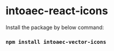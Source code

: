# intoaec-react-icons

Install the package by below command:

### `npm install intoaec-vector-icons`
